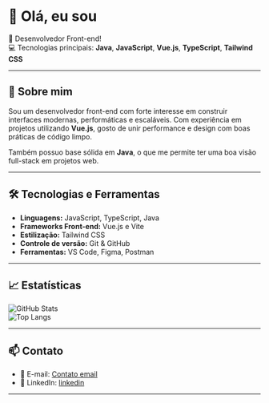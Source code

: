 # 👋 Olá, eu sou <Pedro Henrique>

🎯 Desenvolvedor Front-end!  
💻 Tecnologias principais: **Java**, **JavaScript**, **Vue.js**, **TypeScript**, **Tailwind CSS**

---

## 🚀 Sobre mim

Sou um desenvolvedor front-end com forte interesse em construir interfaces modernas, performáticas e escaláveis. Com experiência em projetos utilizando **Vue.js**, gosto de unir performance e design com boas práticas de código limpo.

Também possuo base sólida em **Java**, o que me permite ter uma boa visão full-stack em projetos web.

---

## 🛠️ Tecnologias e Ferramentas

- **Linguagens:** JavaScript, TypeScript, Java  
- **Frameworks Front-end:** Vue.js e Vite
- **Estilização:** Tailwind CSS
- **Controle de versão:** Git & GitHub  
- **Ferramentas:** VS Code, Figma, Postman

---

## 📈 Estatísticas

![GitHub Stats](https://github-readme-stats.vercel.app/api?username=drope29&show_icons=true&theme=radical)  
![Top Langs](https://github-readme-stats.vercel.app/api/top-langs/?username=drope29&layout=compact&theme=radical)

---

## 📫 Contato

- 📧 E-mail: [Contato email](mailto:pedroespindola2912@gmail.com)  
- 💼 LinkedIn: [linkedin](https://linkedin.com/in/pedro-h-espindola)  

---
